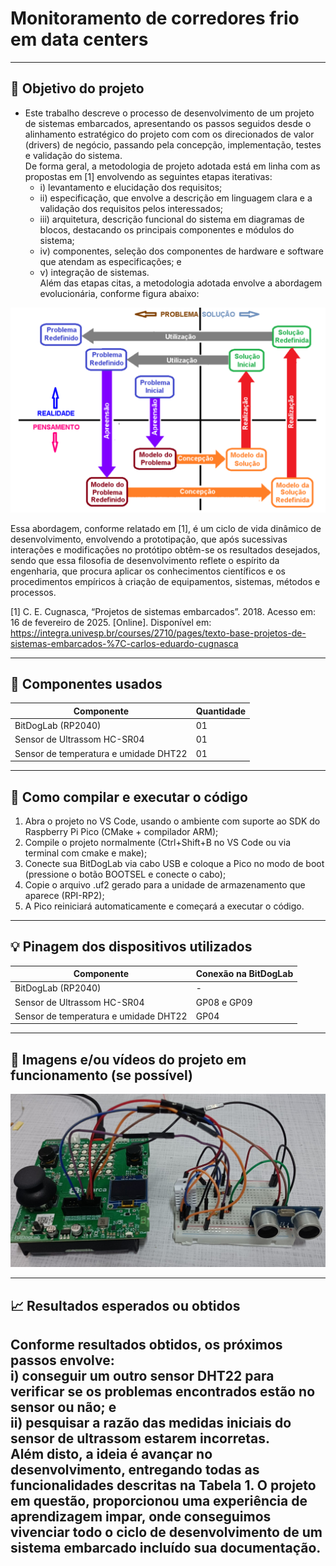 # Monitoramento de corredores frio em data centers
---
## :dart: Objetivo do projeto
- Este trabalho descreve o processo de desenvolvimento de um projeto de sistemas embarcados, apresentando os passos seguidos desde o alinhamento estratégico do projeto com com os direcionados de valor (drivers) de negócio, passando pela concepção, implementação, testes e validação do sistema.     
De forma geral, a metodologia de projeto adotada está em linha com as propostas em [1] envolvendo as seguintes etapas iterativas:     
    - i) levantamento e elucidação dos requisitos;     
    - ii) especificação, que envolve a descrição em linguagem clara e a validação dos requisitos pelos interessados;    
    - iii) arquitetura, descrição funcional do sistema em diagramas de blocos, destacando os principais componentes e módulos do sistema;    
    - iv) componentes, seleção dos componentes de hardware e software que atendam as especificações; e    
    - v) integração de sistemas.    
Além das etapas citas, a metodologia adotada envolve a abordagem evolucionária, conforme figura abaixo:

[<center><img src="/projetos/tunel_frio/assets/metodologia.png"></center>]()

Essa abordagem, conforme relatado em [1], é um ciclo de vida dinâmico de desenvolvimento, envolvendo a prototipação, que após sucessivas interações e modificações no protótipo obtêm-se os resultados desejados, sendo que  essa filosofia de desenvolvimento reflete o espírito da engenharia, que procura aplicar os conhecimentos científicos e os procedimentos empíricos à criação de equipamentos, sistemas, métodos e processos.      

[1] C. E. Cugnasca, “Projetos de sistemas embarcados”. 2018. Acesso em: 16 de fevereiro de 2025. [Online]. Disponível em: https://integra.univesp.br/courses/2710/pages/texto-base-projetos-de-sistemas-embarcados-%7C-carlos-eduardo-cugnasca   

---

## :wrench: Componentes usados 
| Componente            | Quantidade    |
|-----------------------|---------------|
| BitDogLab (RP2040)    | 01            |
| Sensor de Ultrassom HC-SR04    | 01   |
| Sensor de temperatura e umidade DHT22|01|
---

## :floppy_disk: Como compilar e executar o código   
1. Abra o projeto no VS Code, usando o ambiente com suporte ao SDK do Raspberry Pi Pico (CMake + compilador ARM);
2. Compile o projeto normalmente (Ctrl+Shift+B no VS Code ou via terminal com cmake e make);
3. Conecte sua BitDogLab via cabo USB e coloque a Pico no modo de boot (pressione o botão BOOTSEL e conecte o cabo);
4. Copie o arquivo .uf2 gerado para a unidade de armazenamento que aparece (RPI-RP2);
5. A Pico reiniciará automaticamente e começará a executar o código.
---

## :bulb: Pinagem dos dispositivos utilizados
| Componente            | Conexão na BitDogLab      |
|-----------------------|---------------------------|
| BitDogLab (RP2040)    | -                         |
| Sensor de Ultrassom HC-SR04    | GP08 e GP09      |
| Sensor de temperatura e umidade DHT22      | GP04 |
---


## :movie_camera: Imagens e/ou vídeos do projeto em funcionamento (se possível)
[<center><img src="/projetos/tunel_frio/assets/setup.png"></center>]()

---
## :chart_with_upwards_trend: Resultados esperados ou obtidos     


Conforme resultados obtidos, os próximos passos envolve:    
i) conseguir um outro sensor DHT22 para verificar se os problemas encontrados estão no sensor ou não; e    
ii) pesquisar a razão das medidas iniciais do sensor de ultrassom estarem incorretas.    
Além disto, a ideia é avançar no desenvolvimento, entregando todas as funcionalidades descritas na Tabela 1.
O projeto em questão, proporcionou uma experiência de aprendizagem impar, onde conseguimos vivenciar todo o ciclo de desenvolvimento de um sistema embarcado incluído sua documentação.
---

